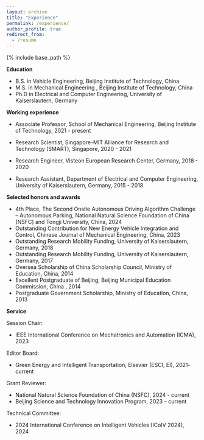 ```yaml
---
layout: archive
title: "Experience"
permalink: /experience/
author_profile: true
redirect_from:
  - /resume
---
```


{% include base_path %}

**Education**

* B.S. in Vehicle Engineering, Beijing Institute of Technology, China
* M.S. in Mechanical Engineering , Beijing Institute of Technology, China
* Ph.D in Electrical and Computer Engineering, University of Kaiserslautern, Germany

**Working experience**

* Associate Professor, School of Mechanical Engineering, Beijing Institute of Technology, 2021 - present

* Research Scientist, Singapore-MIT Alliance for Research and Technology (SMART), Singapore, 2020 - 2021

* Research Engineer, Visteon European Research Center, Germany, 2018 - 2020

* Research Assistant, Department of Electrical and Computer Engineering, University of Kaiserslautern, Germany, 2015 - 2018


**Selected honors and awards**

* 4th Place, The Second Onsite Autonomous Driving Algorithm Challenge – Autonomous Parking, National Natural Science Foundation of China (NSFC) and Tongji University, China, 2024
*	Outstanding Contribution for New Energy Vehicle Integration and Control, Chinese Journal of Mechanical Engineering, China, 2023
*	Outstanding Research Mobility Funding, University of Kaiserslautern, Germany, 2018
*	Outstanding Research Mobility Funding, University of Kaiserslautern, Germany, 2017
*	Oversea Scholarship of China Scholarship Council, Ministry of Education, China, 2014
*	Excellent Postgraduate of Beijing, Beijing Municipal Education Commission, China , 2014
*	Postgraduate Government Scholarship, Ministry of Education, China, 2013

**Service**

Session Chair:
* IEEE International Conference on Mechatronics and Automation (ICMA), 2023

Editor Board:
* Green Energy and Intelligent Transportation, Elsevier (ESCI, EI), 2021- current

Grant Reviewer:
* National Natural Science Foundation of China (NSFC), 2024 - current
* Beijing Science and Technology Innovation Program, 2023 – current

Technical Committee:
* 2024 International Conference on Intelligent Vehicles (ICoIV 2024), 2024
